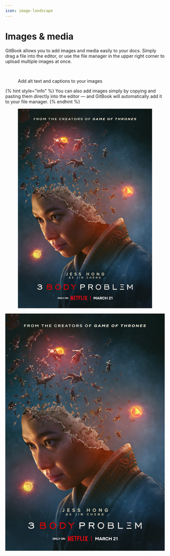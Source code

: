 ```yaml
---
icon: image-landscape
---
```


# Images & media

GitBook allows you to add images and media easily to your docs. Simply drag a file into the editor, or use the file manager in the upper right corner to upload multiple images at once.

<figure><img src="https://gitbookio.github.io/onboarding-template-images/images-hero.png" alt=""><figcaption><p>Add alt text and captions to your images</p></figcaption></figure>

{% hint style="info" %}
You can also add images simply by copying and pasting them directly into the editor — and GitBook will automatically add it to your file manager.
{% endhint %}

<figure><img src="../.gitbook/assets/three_body_problem_karakterposzterek4.jpg" alt=""><figcaption></figcaption></figure>

![3 body](../.gitbook/assets/three\_body\_problem\_karakterposzterek4.jpg)
